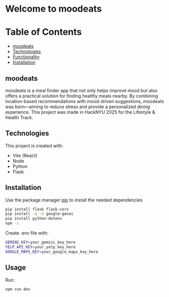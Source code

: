 # Welcome to moodeats

# Table of Contents

- [moodeats](#moodeats)
- [Technologies](#technologies)
- [Functionality](#functionality)
- [Installation](#installation)

## moodeats

moodeats is a meal finder app that not only helps improve mood but also offers a practical solution for finding healthy meals nearby. By combining location-based recommendations with mood-driven suggestions, moodeats was born—aiming to reduce stress and provide a personalized dining experience. This project was made in HackNYU 2025 for the Lifestyle & Health Track.

## Technologies

This project is created with:

- Vite (React)
- Node
- Python
- Flask

## Installation

Use the package manager [pip](https://pip.pypa.io/en/stable/) to install the needed dependencies

```bash
pip install flask flask-cors
pip install -q -U google-genai
pip install python-dotenv
npm -i
```

Create .env file with:

```bash
GEMINI_KEY=your_gemini_key_here
YELP_API_KEY=your_yelp_key_here
GOOGLE_MAPS_KEY=your_google_maps_key_here
```

## Usage

Run:

```
npm run dev
```
